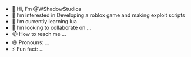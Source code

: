 - 👋 Hi, I’m @WShadowStudios
- 👀 I’m interested in Developing a roblox game and making exploit scripts
- 🌱 I’m currently learning lua
- 💞️ I’m looking to collaborate on ...
- 📫 How to reach me ...
- 😄 Pronouns: ...
- ⚡ Fun fact: ...

<!---
WShadowStudios/WShadowStudios is a ✨ special ✨ repository because its `README.md` (this file) appears on your GitHub profile.
You can click the Preview link to take a look at your changes.
--->
